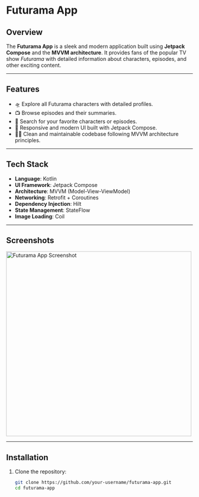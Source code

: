 # **Futurama App**

## **Overview**
The **Futurama App** is a sleek and modern application built using **Jetpack Compose** and the **MVVM architecture**. It provides fans of the popular TV show *Futurama* with detailed information about characters, episodes, and other exciting content.

---

## **Features**
- 🛸 Explore all Futurama characters with detailed profiles.
- 📺 Browse episodes and their summaries.
- 🚀 Search for your favorite characters or episodes.
- 🌌 Responsive and modern UI built with Jetpack Compose.
- 🧑‍💻 Clean and maintainable codebase following MVVM architecture principles.

---

## **Tech Stack**
- **Language**: Kotlin
- **UI Framework**: Jetpack Compose
- **Architecture**: MVVM (Model-View-ViewModel)
- **Networking**: Retrofit + Coroutines
- **Dependency Injection**: Hilt
- **State Management**: StateFlow
- **Image Loading**: Coil

---

## **Screenshots**
<img src="https://github.com/user-attachments/assets/4c923a4d-9f93-461a-bfd6-05f72167d54c" alt="Futurama App Screenshot" width="500">

---

## **Installation**
1. Clone the repository:
   ```bash
   git clone https://github.com/your-username/futurama-app.git
   cd futurama-app
